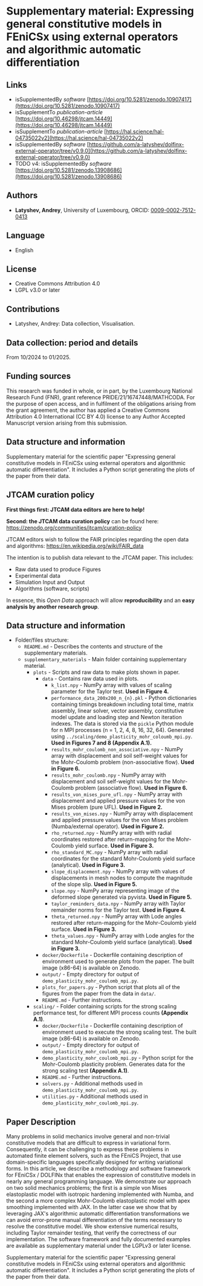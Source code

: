 # Supplementary material: Expressing general constitutive models in FEniCSx using external operators and algorithmic automatic differentiation

## Links

- isSupplementedBy *software* [https://doi.org/10.5281/zenodo.10907417](https://doi.org/10.5281/zenodo.10907417)
- isSupplementTo *publication-article* [https://doi.org/10.46298/jtcam.14449](https://doi.org/10.46298/jtcam.14449)
- isSupplementTo *publication-article* [https://hal.science/hal-04735022v2](https://hal.science/hal-04735022v2)
- isSupplementedBy *software* [https://github.com/a-latyshev/dolfinx-external-operator/tree/v0.9.0](https://github.com/a-latyshev/dolfinx-external-operator/tree/v0.9.0)
- TODO v4: isSupplementedBy *software* [https://doi.org/10.5281/zenodo.13908686](https://doi.org/10.5281/zenodo.13908686)

## Authors

- **Latyshev, Andrey**, University of Luxembourg, ORCID: [0009-0002-7512-0413](https://orcid.org/0009-0002-7512-0413)

## Language

- English

## License

- Creative Commons Attribution 4.0
- LGPL v3.0 or later

Contributions
-------------

* Latyshev, Andrey: Data collection, Visualisation.

Data collection: period and details
-----------------------------------

From 10/2024 to 01/2025.

Funding sources
---------------

This research was funded in whole, or in part, by the Luxembourg National Research
Fund (FNR), grant reference PRIDE/21/16747448/MATHCODA. For the purpose of open access,
and in fulfilment of the obligations arising from the grant agreement, the author has applied a
Creative Commons Attribution 4.0 International (CC BY 4.0) license to any Author Accepted
Manuscript version arising from this submission.

Data structure and information
------------------------------

Supplementary material for the scientific paper "Expressing general
constitutive models in FEniCSx using external operators and algorithmic
automatic differentiation". It includes a Python script generating the plots of
the paper from their data. 


JTCAM curation policy
---------------------

**First things first: JTCAM data editors are here to help!**

**Second: the JTCAM data curation policy** can be found here: https://zenodo.org/communities/jtcam/curation-policy

JTCAM editors wish to follow the FAIR principles regarding the open data and algorithms: https://en.wikipedia.org/wiki/FAIR_data

The intention is to publish data relevant to the JTCAM paper. This includes:

- Raw data used to produce Figures
- Experimental data
- Simulation Input and Output
- Algorithms (software, scripts)

In essence, this *Open Data* approach will allow **reproducibility** and an **easy analysis by another research group**.

Data structure and information
------------------------------

+ Folder/files structure:
  + `README.md` - Describes the contents and structure of the supplementary materials.
  + `supplementary_materials` - Main folder containing supplementary material.
    + `plots` - Scripts and raw data to make plots shown in paper.
      + `data` - Contains raw data used in plots.
        + `k_list.npy` - NumPy array with values of scaling parameter for the Taylor test. **Used in Figure 4.**
        + `performance_data_200x200_n_{n}.pkl` - Python dictionaries containing timings breakdown including total time, matrix assembly, linear solver, vector assembly, constitutive model update and loading step and Newton iteration indexes. The data is stored via the `pickle` Python module for n MPI processes (n = 1, 2, 4, 8, 16, 32, 64). Generated using `../scaling/demo_plasticity_mohr_coloumb_mpi.py`. **Used in Figures 7 and 8 (Appendix A.1).**
        + `results_mohr_coulomb_non_associative.npy` -  NumPy array with displacement and soil self-weight values for the Mohr-Coulomb problem (non-associative flow). **Used in Figure 6.**
        + `results_mohr_coulomb.npy` - NumPy array with displacement and soil self-weight values for the Mohr-Coulomb problem (associative flow). **Used in Figure 6.**
        + `results_von_mises_pure_ufl.npy` - NumPy array with displacement and applied pressure values for the von Mises problem (pure UFL). **Used in Figure 2.**
        + `results_von_mises.npy` - NumPy array with displacement and applied pressure values for the von Mises problem (Numba/external operator). **Used in Figure 2.**
        + `rho_returned.npy` - NumPy array with with radial coordinates restored after return-mapping for the Mohr-Coulomb yield surface. **Used in Figure 3.**
        + `rho_standard_MC.npy` - NumPy array with radial coordinates for the standard Mohr-Coulomb yield surface (analytical).  **Used in Figure 3.**
        + `slope_displacement.npy` -  NumPy array with values of displacements in mesh nodes to compute the magnitude of the slope slip. **Used in Figure 5.**
        + `slope.npy` - NumPy array representing image of the deformed slope generated via pyvista. **Used in Figure 5.**
        + `taylor_reminders_data.npy` - NumPy array with Taylor remainder norms for the Taylor test. **Used in Figure 4.**
        + `theta_returned.npy` - NumPy array with Lode angles restored after return-mapping for the Mohr-Coulomb yield surface. **Used in Figure 3.**
        + `theta_values.npy` - NumPy array with Lode angles for the standard Mohr-Coulomb yield surface (analytical). **Used in Figure 3.**
      + `docker/Dockerfile` - Dockerfile containing description of environment
        used to generate plots from the paper. The built image (x86-64) is
        available on Zenodo.
      + `output/` - Empty directory for output of `demo_plasticity_mohr_coulomb_mpi.py`.
      + `plots_for_papers.py` - Python script that plots all of the figures from the paper from the data in `data/`.
      + `README.md` - Further instructions.
    + `scaling/` - Folder containing scripts for the strong scaling performance test, for different MPI process counts **(Appendix A.1)**.
      + `docker/Dockerfile` - Dockerfile containing description of environment used to execute the strong scaling test. The built image (x86-64) is available on Zenodo.
      + `output/` - Empty directory for output of `demo_plasticity_mohr_coulomb_mpi.py`.
      + `demo_plasticity_mohr_coulomb_mpi.py` - Python script for the Mohr-Coulomb plasticity problem. Generates data for the strong scaling test **(Appendix A.1)**.
      + `README.md` - Further instructions.
      + `solvers.py` - Additional methods used in `demo_plasticity_mohr_coulomb_mpi.py`.
      + `utilities.py` - Additional methods used in `demo_plasticity_mohr_coulomb_mpi.py`.

Paper Description
-----------------

Many problems in solid mechanics involve general and non-trivial constitutive
models that are difficult to express in variational form. Consequently, it can
be challenging to express these problems in automated finite element solvers,
such as the FEniCS Project, that use domain-specific languages specifically
designed for writing variational forms. In this article, we describe a
methodology and software framework for FEniCSx / DOLFINx that enables the
expression of constitutive models in nearly any general programming language.
We demonstrate our approach on two solid mechanics problems; the first is a
simple von Mises elastoplastic model with isotropic hardening implemented with
Numba, and the second a more complex Mohr-Coulomb elastoplastic model with apex
smoothing implemented with JAX. In the latter case we show that by leveraging
JAX's algorithmic automatic differentiation transformations we can avoid
error-prone manual differentiation of the terms necessary to resolve the
constitutive model. We show extensive numerical results, including Taylor
remainder testing, that verify the correctness of our implementation. The
software framework and fully documented examples are available as supplementary
material under the LGPLv3 or later license.

Supplementary material for the scientific paper "Expressing general
constitutive models in FEniCSx using external operators and algorithmic
automatic differentiation". It includes a Python script generating the plots of
the paper from their data.
